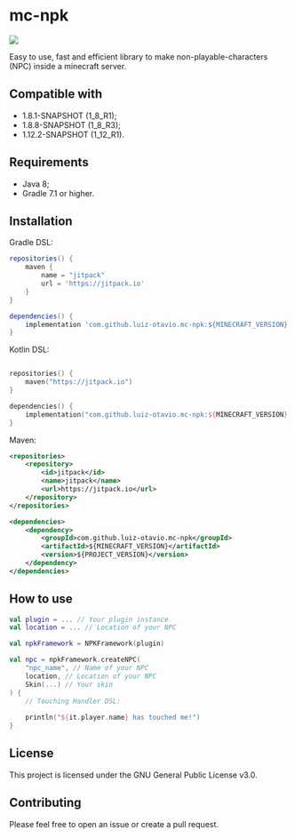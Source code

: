# mc-npk
[![](https://jitpack.io/v/luiz-otavio/mc-npk.svg)](https://jitpack.io/#luiz-otavio/mc-npk)

Easy to use, fast and efficient library to make non-playable-characters (NPC) inside a minecraft server.

## Compatible with
- 1.8.1-SNAPSHOT (1_8_R1);
- 1.8.8-SNAPSHOT (1_8_R3);
- 1.12.2-SNAPSHOT (1_12_R1).

## Requirements
- Java 8;
- Gradle 7.1 or higher.

## Installation
Gradle DSL:
```groovy
repositories() {
    maven {
        name = "jitpack"
        url = 'https://jitpack.io'
    }
}   

dependencies() {
    implementation 'com.github.luiz-otavio.mc-npk:${MINECRAFT_VERSION}:${PROJECT_VERSION}'
}
```

Kotlin DSL:
```kotlin

repositories() {
    maven("https://jitpack.io")
}

dependencies() {
    implementation("com.github.luiz-otavio.mc-npk:${MINECRAFT_VERSION}:${PROJECT_VERSION}")
}
```

Maven:
```xml
<repositories>
    <repository>
        <id>jitpack</id>
        <name>jitpack</name>
        <url>https://jitpack.io</url>
    </repository>
</repositories>

<dependencies>
    <dependency>
        <groupId>com.github.luiz-otavio.mc-npk</groupId>
        <artifactId>${MINECRAFT_VERSION}</artifactId>
        <version>${PROJECT_VERSION}</version>
    </dependency>
</dependencies>
```


## How to use
```kotlin
val plugin = ... // Your plugin instance
val location = ... // Location of your NPC

val npkFramework = NPKFramework(plugin)

val npc = npkFramework.createNPC(
    "npc_name", // Name of your NPC
    location, // Location of your NPC 
    Skin(...) // Your skin
) {
    // Touching Handler DSL:
    
    println("${it.player.name} has touched me!")
}
```

## License
This project is licensed under the GNU General Public License v3.0.

## Contributing
Please feel free to open an issue or create a pull request.

